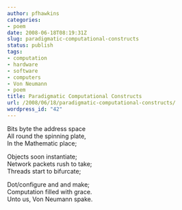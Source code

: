 ```yaml
---
author: pfhawkins
categories:
- poem
date: 2008-06-18T08:19:31Z
slug: paradigmatic-computational-constructs
status: publish
tags:
- computation
- hardware
- software
- computers
- Von Neumann
- poem
title: Paradigmatic Computational Constructs
url: /2008/06/18/paradigmatic-computational-constructs/
wordpress_id: "42"
---
```


Bits byte the address space  
All round the spinning plate,  
In the Mathematic place;

Objects soon instantiate;  
Network packets rush to take;  
Threads start to bifurcate;

Dot/configure and and make;  
Computation filled with grace.  
Unto us, Von Neumann spake.
